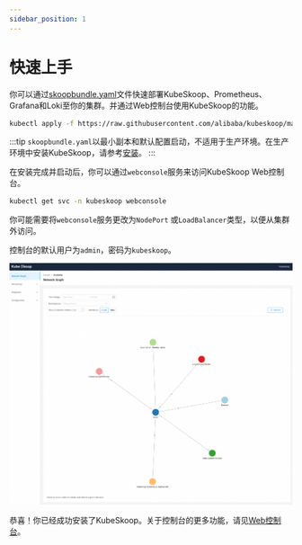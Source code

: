 ```yaml
---
sidebar_position: 1
---
```


# 快速上手

你可以通过[skoopbundle.yaml](deploy/skoopbundle.yaml)文件快速部署KubeSkoop、Prometheus、Grafana和Loki至你的集群。并通过Web控制台使用KubeSkoop的功能。

```bash
kubectl apply -f https://raw.githubusercontent.com/alibaba/kubeskoop/main/deploy/skoopbundle.yaml
```

:::tip
`skoopbundle.yaml`以最小副本和默认配置启动，不适用于生产环境。在生产环境中安装KubeSkoop，请参考[安装](installation.md)。
:::

在安装完成并启动后，你可以通过`webconsole`服务来访问KubeSkoop Web控制台。

```bash
kubectl get svc -n kubeskoop webconsole
```

你可能需要将`webconsole`服务更改为`NodePort` 或`LoadBalancer`类型，以便从集群外访问。

控制台的默认用户为`admin`，密码为`kubeskoop`。

![Web Console](/img/web_console.jpg)

恭喜！你已经成功安装了KubeSkoop。关于控制台的更多功能，请见[Web控制台](../guide/web-console.md)。
